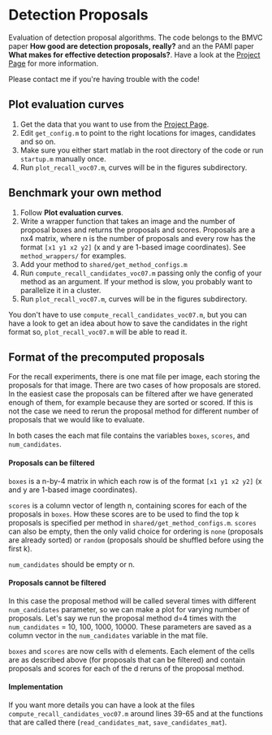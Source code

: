 
# Detection Proposals

Evaluation of detection proposal algorithms. The code belongs to the BMVC paper **How good are detection proposals, really?** and an the PAMI paper **What makes for effective detection proposals?**. Have a look at the [Project Page](http://www.mpi-inf.mpg.de/departments/computer-vision-and-multimodal-computing/research/object-recognition-and-scene-understanding/how-good-are-detection-proposals-really/) for more information.


Please contact me if you're having trouble with the code!



## Plot evaluation curves

1. Get the data that you want to use from the [Project Page](http://www.mpi-inf.mpg.de/departments/computer-vision-and-multimodal-computing/research/object-recognition-and-scene-understanding/how-good-are-detection-proposals-really/).
2. Edit `get_config.m` to point to the right locations for images, candidates and so on.
3. Make sure you either start matlab in the root directory of the code or run `startup.m` manually once.
4. Run `plot_recall_voc07.m`, curves will be in the figures subdirectory.



## Benchmark your own method

1. Follow **Plot evaluation curves**.
2. Write a wrapper function that takes an image and the number of proposal boxes and returns the proposals and scores. Proposals are a nx4 matrix, where n is the number of proposals and every row has the format `[x1 y1 x2 y2]` (x and y are 1-based image coordinates). See `method_wrappers/` for examples.
2. Add your method to `shared/get_method_configs.m`
3. Run `compute_recall_candidates_voc07.m` passing only the config of your method as an argument. If your method is slow, you probably want to parallelize it in a cluster.
4. Run `plot_recall_voc07.m`, curves will be in the figures subdirectory.

You don't have to use `compute_recall_candidates_voc07.m`, but you can have a look to get an idea about how to save the candidates in the right format so, `plot_recall_voc07.m` will be able to read it.


## Format of the precomputed proposals

For the recall experiments, there is one mat file per image, each storing the
proposals for that image.  There are two cases of how proposals are stored.  In
the easiest case the proposals can be filtered after we have generated enough
of them, for example because they are sorted or scored.  If this is not the
case we need to rerun the proposal method for different number of proposals
that we would like to evaluate.

In both cases the each mat file contains the variables `boxes`, `scores`, and
`num_candidates`.


#### Proposals can be filtered

`boxes` is a n-by-4 matrix in which each row is of the format `[x1 y1 x2 y2]`
(x and y are 1-based image coordinates).

`scores` is a column vector of length n, containing scores for each of the
proposals in `boxes`. How these scores are to be used to find the top k
proposals is specified per method in `shared/get_method_configs.m`. `scores`
can also be empty, then the only valid choice for ordering is `none` (proposals
are already sorted) or `random` (proposals should be shuffled before using the
first k).

`num_candidates` should be empty or n.


#### Proposals cannot be filtered

In this case the proposal method will be called several times with different
`num_candidates` parameter, so we can make a plot for varying number of
proposals. Let's say we run the proposal method d=4 times with the
`num_candidates` = 10, 100, 1000, 10000. These parameters are saved as a column
vector in the `num_candidates` variable in the mat file.

`boxes` and `scores` are now cells with d elements. Each element of the cells
are as described above (for proposals that can be filtered) and contain
proposals and scores for each of the d reruns of the proposal method.

#### Implementation

If you want more details you can have a look at the files
`compute_recall_candidates_voc07.m` around lines 39-65 and at the functions
that are called there (`read_candidates_mat`, `save_candidates_mat`).
